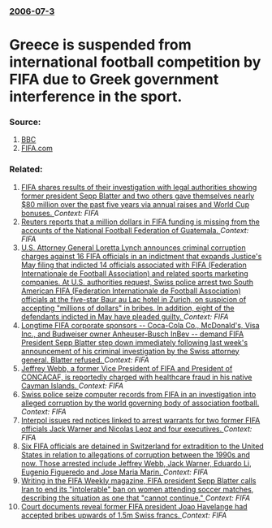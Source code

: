 ### [2006-07-3](/news/2006/07/3/index.md)

#  Greece is suspended from international football competition by FIFA due to Greek government interference in the sport. 




### Source:

1. [BBC](http://news.bbc.co.uk/sport1/hi/football/internationals/5141866.stm)
2. [FIFA.com](http://www.fifa.com/en/media/index/0,1369,118144,00.html?articleid=118144)

### Related:

1. [FIFA shares results of their investigation with legal authorities showing former president Sepp Blatter and two others gave themselves  nearly $80 million over the past five years via annual raises and World Cup bonuses. ](/news/2016/06/3/fifa-shares-results-of-their-investigation-with-legal-authorities-showing-former-president-sepp-blatter-and-two-others-gave-themselves-near.md) _Context: FIFA_
2. [Reuters reports that a million dollars in FIFA funding is missing from the accounts of the National Football Federation of Guatemala. ](/news/2016/01/30/reuters-reports-that-a-million-dollars-in-fifa-funding-is-missing-from-the-accounts-of-the-national-football-federation-of-guatemala.md) _Context: FIFA_
3. [U.S. Attorney General Loretta Lynch announces criminal corruption charges against 16 FIFA officials in an indictment that expands Justice's  May filing that indicted 14 officials associated with FIFA (Federation Internationale de Football Association) and related sports marketing companies.  At U.S. authorities request, Swiss police  arrest two South American FIFA (Federation Internationale de Football Association) officials at the five-star Baur au Lac hotel in Zurich, on suspicion of accepting "millions of dollars" in bribes. In addition, eight of the defendants indicted in May have pleaded guilty. ](/news/2015/12/3/u-s-attorney-general-loretta-lynch-announces-criminal-corruption-charges-against-16-fifa-officials-in-an-indictment-that-expands-justice-s.md) _Context: FIFA_
4. [Longtime FIFA corporate sponsors -- Coca-Cola Co., McDonald's, Visa Inc., and Budweiser owner Anheuser-Busch InBev -- demand FIFA President Sepp Blatter step down immediately following last week's announcement of his criminal investigation by the Swiss attorney general. Blatter refused. ](/news/2015/10/2/longtime-fifa-corporate-sponsors-coca-cola-co-mcdonald-s-visa-inc-and-budweiser-owner-anheuser-busch-inbev-demand-fifa-president.md) _Context: FIFA_
5. [Jeffrey Webb, a former Vice President of FIFA and President of CONCACAF, is reportedly charged with healthcare fraud in his native Cayman Islands. ](/news/2015/07/3/jeffrey-webb-a-former-vice-president-of-fifa-and-president-of-concacaf-is-reportedly-charged-with-healthcare-fraud-in-his-native-cayman-is.md) _Context: FIFA_
6. [Swiss police seize computer records from FIFA in an investigation into alleged corruption by the world governing body of association football. ](/news/2015/06/9/swiss-police-seize-computer-records-from-fifa-in-an-investigation-into-alleged-corruption-by-the-world-governing-body-of-association-footbal.md) _Context: FIFA_
7. [Interpol issues red notices linked to arrest warrants for two former FIFA officials Jack Warner and Nicolas Leoz and four executives. ](/news/2015/06/3/interpol-issues-red-notices-linked-to-arrest-warrants-for-two-former-fifa-officials-jack-warner-and-nicolas-leoz-and-four-executives.md) _Context: FIFA_
8. [Six FIFA officials are detained in Switzerland for extradition to the United States in relation to allegations of corruption between the 1990s and now. Those arrested include Jeffrey Webb, Jack Warner, Eduardo Li, Eugenio Figueredo and Jose Maria Marin.  ](/news/2015/05/27/six-fifa-officials-are-detained-in-switzerland-for-extradition-to-the-united-states-in-relation-to-allegations-of-corruption-between-the-199.md) _Context: FIFA_
9. [Writing in the FIFA Weekly magazine, FIFA president Sepp Blatter calls Iran to end its "intolerable" ban on women attending soccer matches, describing the situation as one that "cannot continue." ](/news/2015/03/6/writing-in-the-fifa-weekly-magazine-fifa-president-sepp-blatter-calls-iran-to-end-its-intolerable-ban-on-women-attending-soccer-matches.md) _Context: FIFA_
10. [Court documents reveal former FIFA president Joao Havelange had accepted bribes upwards of 1.5m Swiss francs. ](/news/2012/07/11/court-documents-reveal-former-fifa-president-joapso-havelange-had-accepted-bribes-upwards-of-1-5m-swiss-francs.md) _Context: FIFA_
